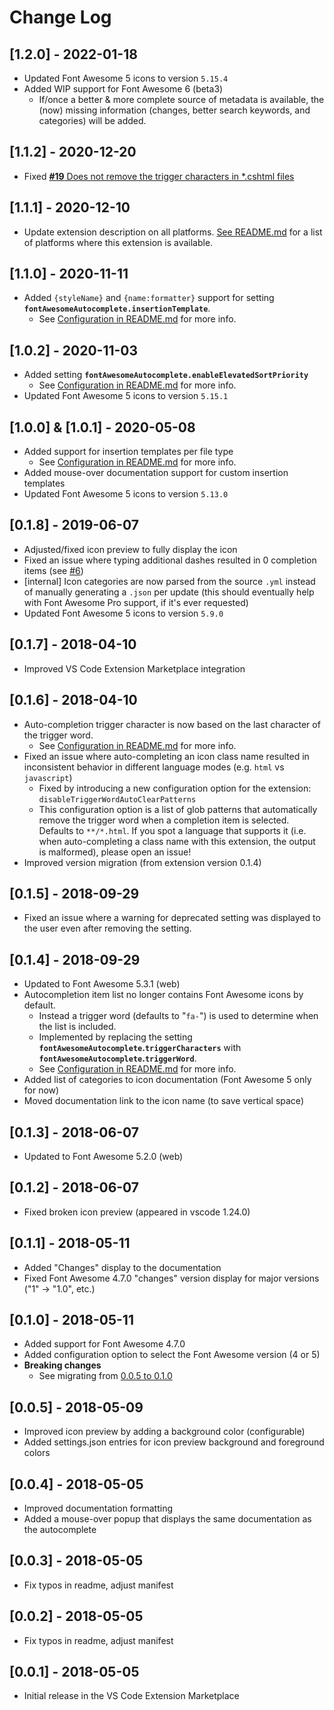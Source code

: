 # Change Log
## [1.2.0] - 2022-01-18
- Updated Font Awesome 5 icons to version `5.15.4`
- Added WIP support for Font Awesome 6 (beta3)
    - If/once a better & more complete source of metadata is available, the (now) missing information (changes, better search keywords, and categories) will be added.

## [1.1.2] - 2020-12-20
- Fixed [**#19** Does not remove the trigger characters in *.cshtml files](https://github.com/Janne252/vscode-fontawesome-auto-complete/issues/19)

## [1.1.1] - 2020-12-10
- Update extension description on all platforms. [See README.md](https://github.com/Janne252/vscode-fontawesome-auto-complete/blob/HEAD/README.md) for a list of platforms where this extension is available.

## [1.1.0] - 2020-11-11
- Added `{styleName}` and `{name:formatter}` support for setting **`fontAwesomeAutocomplete.insertionTemplate`**.
   - See [Configuration in README.md](https://github.com/Janne252/vscode-fontawesome-auto-complete/blob/HEAD/README.md#configuration) for more info.

## [1.0.2] - 2020-11-03
- Added setting **`fontAwesomeAutocomplete.enableElevatedSortPriority`** 
   - See [Configuration in README.md](https://github.com/Janne252/vscode-fontawesome-auto-complete/blob/HEAD/README.md#configuration) for more info.
- Updated Font Awesome 5 icons to version `5.15.1`

## [1.0.0] & [1.0.1] - 2020-05-08
- Added support for insertion templates per file type
   - See [Configuration in README.md](https://github.com/Janne252/vscode-fontawesome-auto-complete/blob/HEAD/README.md#configuration) for more info.
- Added mouse-over documentation support for custom insertion templates
- Updated Font Awesome 5 icons to version `5.13.0`

## [0.1.8] - 2019-06-07
- Adjusted/fixed icon preview to fully display the icon
- Fixed an issue where typing additional dashes resulted in 0 completion items (see [#6](https://github.com/Janne252/vscode-fontawesome-auto-complete/issues/6))
- [internal] Icon categories are now parsed from the source `.yml` instead of manually generating a `.json` per update (this should eventually help with Font Awesome Pro support, if it's ever requested)
- Updated Font Awesome 5 icons to version `5.9.0`

## [0.1.7] - 2018-04-10
- Improved VS Code Extension Marketplace integration

## [0.1.6] - 2018-04-10
- Auto-completion trigger character is now based on the last character of the trigger word.
   - See [Configuration in README.md](https://github.com/Janne252/vscode-fontawesome-auto-complete/blob/HEAD/README.md#configuration) for more info.
- Fixed an issue where auto-completing an icon class name resulted in inconsistent behavior in different language modes (e.g. `html` vs `javascript`)
  - Fixed by introducing a new configuration option for the extension: `disableTriggerWordAutoClearPatterns`
  - This configuration option is a list of glob patterns that automatically remove the trigger word when a completion item is selected. Defaults to `**/*.html`. If you spot a language that supports it (i.e. when auto-completing a class name with this extension, the output is malformed), please open an issue!
- Improved version migration (from extension version 0.1.4)

## [0.1.5] - 2018-09-29
- Fixed an issue where a warning for deprecated setting was displayed to the user even after removing the setting.

## [0.1.4] - 2018-09-29
- Updated to Font Awesome 5.3.1 (web)
- Autocompletion item list no longer contains Font Awesome icons by default.
   - Instead a trigger word (defaults to "`fa-`") is used to determine when the list is included.
   - Implemented by replacing the setting **`fontAwesomeAutocomplete`.`triggerCharacters`** with **`fontAwesomeAutocomplete`.`triggerWord`**.
   - See [Configuration in README.md](https://github.com/Janne252/vscode-fontawesome-auto-complete/blob/HEAD/README.md#configuration) for more info.
- Added list of categories to icon documentation (Font Awesome 5 only for now)
- Moved documentation link to the icon name (to save vertical space) 

## [0.1.3] - 2018-06-07
- Updated to Font Awesome 5.2.0 (web)

## [0.1.2] - 2018-06-07
- Fixed broken icon preview (appeared in vscode 1.24.0)

## [0.1.1] - 2018-05-11
- Added "Changes" display to the documentation
- Fixed Font Awesome 4.7.0 "changes" version display for major versions ("1" -> "1.0", etc.)

## [0.1.0] - 2018-05-11
- Added support for Font Awesome 4.7.0
- Added configuration option to select the Font Awesome version (4 or 5)
- **Breaking changes**
  - See migrating from [0.0.5 to 0.1.0](https://github.com/Janne252/vscode-fontawesome-auto-complete/blob/master/migrations/v0.0.5-to-0.1.0.md)

## [0.0.5] - 2018-05-09
- Improved icon preview by adding a background color (configurable)
- Added settings.json entries for icon preview background and foreground colors

## [0.0.4] - 2018-05-05
- Improved documentation formatting
- Added a mouse-over popup that displays the same documentation as the autocomplete

##  [0.0.3] - 2018-05-05
- Fix typos in readme, adjust manifest

##  [0.0.2] - 2018-05-05
- Fix typos in readme, adjust manifest

##  [0.0.1] - 2018-05-05
- Initial release in the VS Code Extension Marketplace
